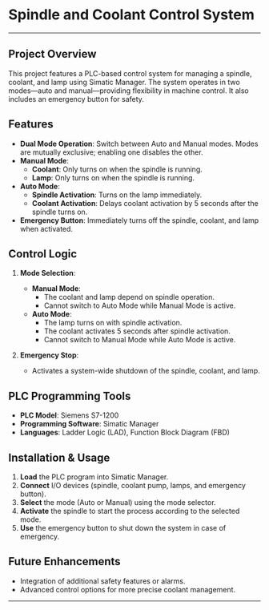 # **Spindle and Coolant Control System**

---
## **Project Overview**

This project features a PLC-based control system for managing a spindle, coolant, and lamp using Simatic Manager. The system operates in two modes—auto and manual—providing flexibility in machine control. It also includes an emergency button for safety.

## **Features**

- **Dual Mode Operation**: Switch between Auto and Manual modes. Modes are mutually exclusive; enabling one disables the other.
- **Manual Mode**: 
  - **Coolant**: Only turns on when the spindle is running.
  - **Lamp**: Only turns on when the spindle is running.
- **Auto Mode**:
  - **Spindle Activation**: Turns on the lamp immediately.
  - **Coolant Activation**: Delays coolant activation by 5 seconds after the spindle turns on.
- **Emergency Button**: Immediately turns off the spindle, coolant, and lamp when activated.

## **Control Logic**

1. **Mode Selection**:
   - **Manual Mode**: 
     - The coolant and lamp depend on spindle operation.
     - Cannot switch to Auto Mode while Manual Mode is active.
   - **Auto Mode**: 
     - The lamp turns on with spindle activation.
     - The coolant activates 5 seconds after spindle activation.
     - Cannot switch to Manual Mode while Auto Mode is active.

2. **Emergency Stop**:
   - Activates a system-wide shutdown of the spindle, coolant, and lamp.

## **PLC Programming Tools**

- **PLC Model**: Siemens S7-1200
- **Programming Software**: Simatic Manager
- **Languages**: Ladder Logic (LAD), Function Block Diagram (FBD)

## **Installation & Usage**

1. **Load** the PLC program into Simatic Manager.
2. **Connect** I/O devices (spindle, coolant pump, lamps, and emergency button).
3. **Select** the mode (Auto or Manual) using the mode selector.
4. **Activate** the spindle to start the process according to the selected mode.
5. **Use** the emergency button to shut down the system in case of emergency.

## **Future Enhancements**

- Integration of additional safety features or alarms.
- Advanced control options for more precise coolant management.

---
